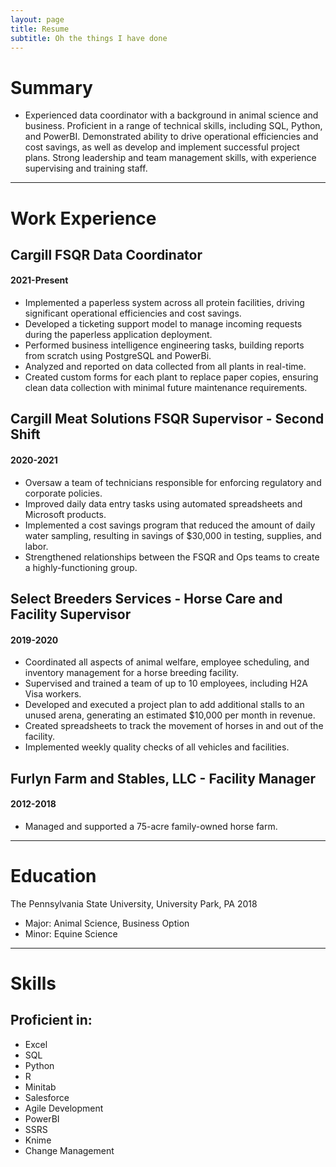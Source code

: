 ```yaml
---
layout: page
title: Resume
subtitle: Oh the things I have done
---
```

# Summary

- Experienced data coordinator with a background in animal science and business. Proficient in a range of technical skills, including SQL, Python, and PowerBI. Demonstrated ability to drive operational efficiencies and cost savings, as well as develop and implement successful project plans. Strong leadership and team management skills, with experience supervising and training staff.

---

# Work Experience

## Cargill FSQR Data Coordinator
#### 2021-Present

- Implemented a paperless system across all protein facilities, driving significant operational efficiencies and cost savings.
- Developed a ticketing support model to manage incoming requests during the paperless application deployment.
- Performed business intelligence engineering tasks, building reports from scratch using PostgreSQL and PowerBi.
- Analyzed and reported on data collected from all plants in real-time.
- Created custom forms for each plant to replace paper copies, ensuring clean data collection with minimal future maintenance requirements.

## Cargill Meat Solutions FSQR Supervisor - Second Shift
#### 2020-2021

- Oversaw a team of technicians responsible for enforcing regulatory and corporate policies.
- Improved daily data entry tasks using automated spreadsheets and Microsoft products.
- Implemented a cost savings program that reduced the amount of daily water sampling, resulting in savings of $30,000 in testing, supplies, and labor.
- Strengthened relationships between the FSQR and Ops teams to create a highly-functioning group.

## Select Breeders Services - Horse Care and Facility Supervisor
#### 2019-2020

- Coordinated all aspects of animal welfare, employee scheduling, and inventory management for a horse breeding facility.
- Supervised and trained a team of up to 10 employees, including H2A Visa workers.
- Developed and executed a project plan to add additional stalls to an unused arena, generating an estimated $10,000 per month in revenue.
- Created spreadsheets to track the movement of horses in and out of the facility.
- Implemented weekly quality checks of all vehicles and facilities.

## Furlyn Farm and Stables, LLC - Facility Manager
#### 2012-2018

- Managed and supported a 75-acre family-owned horse farm.

---

# Education

The Pennsylvania State University, University Park, PA
2018

- Major: Animal Science, Business Option
- Minor: Equine Science

---

# Skills

## Proficient in:
- Excel
- SQL
- Python
- R
- Minitab
- Salesforce
- Agile Development
- PowerBI
- SSRS
- Knime
- Change Management
